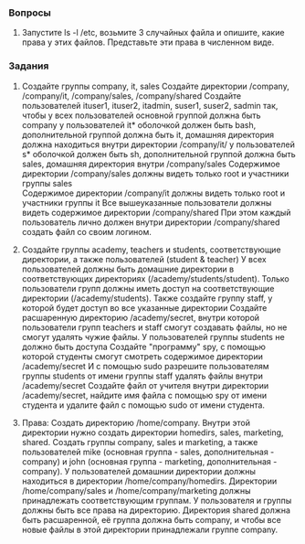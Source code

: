 ### Вопросы

1. Запустите ls -l /etc, возьмите 3 случайных файла и опишите, какие права у этих файлов. Представьте эти права в численном виде. 

### Задания

1. Создайте группы company, it, sales
Создайте директории /company, /company/it, /company/sales, /company/shared
Создайте пользователей ituser1, ituser2, itadmin, suser1, suser2, sadmin так, чтобы
у всех пользователей основной группой должна быть company
у пользователей it* оболочкой должен быть bash, дополнительной группой должна быть it, домашняя директория должна находиться внутри директории /company/it/
у пользователей s* оболочкой должен быть sh, дополнительной группой должна быть sales, домашняя директория внутри /company/sales
Содержимое директории /company/sales должны видеть только root и участники группы sales  
Содержимое директории /company/it должны видеть только root и участники группы it
Все вышеуказанные пользователи должны видеть содержимое директории /company/shared
При этом каждый пользователь лично должен внутри директории /company/shared создать файл со своим логином.  

2. Создайте группы academy, teachers и students, соответствующие директории, а также пользователей (student & teacher)
У всех пользователей должны быть домашние директории в соответствующих директориях (/academy/students/student). Только пользователи групп должны иметь доступ на соответствующие директории (/academy/students). 
Также создайте группу staff, у которой будет доступ во все указанные директории
Создайте расшаренную директорию /academy/secret, внутри которой пользователи групп teachers и staff смогут создавать файлы, но не смогут удалять чужие файлы. У пользователей группы students не должно быть доступа
Создайте "программу" spy, с помощью которой студенты смогут смотреть содержимое директории /academy/secret
И с помощью sudo разрешите пользователям группы students от имени группы staff удалять файлы внутри /academy/secret
Создайте файл от учителя внутри директории /academy/secret, найдите имя файла с помощью spy от имени студента и удалите файл с помощью sudo от имени студента.

3. Права: Создать директорию /home/company. Внутри этой директории нужно создать директории homedirs, sales, marketing, shared. Создать группы company, sales и marketing, а также пользователей mike (основная группа - sales, дополнительная - company) и john (основная группа - marketing, дополнительная - company). У пользователей домашнии директории должны находиться в директории /home/company/homedirs. Директории /home/company/sales и /home/company/marketing должны принадлежать соответствующим группам. У пользователя и группы должны быть все права на директорию. Директория shared должна быть расшаренной, её группа должна быть company, и чтобы все новые файлы в этой директории принадлежали группе company.
